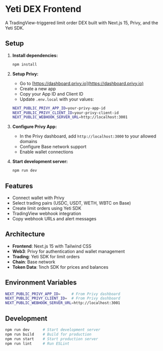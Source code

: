 # Yeti DEX Frontend

A TradingView-triggered limit order DEX built with Next.js 15, Privy, and the Yeti SDK.

## Setup

1. **Install dependencies:**
   ```bash
   npm install
   ```

2. **Setup Privy:**
   - Go to [https://dashboard.privy.io](https://dashboard.privy.io)
   - Create a new app
   - Copy your App ID and Client ID
   - Update `.env.local` with your values:
   ```bash
   NEXT_PUBLIC_PRIVY_APP_ID=your-privy-app-id
   NEXT_PUBLIC_PRIVY_CLIENT_ID=your-privy-client-id
   NEXT_PUBLIC_WEBHOOK_SERVER_URL=http://localhost:3001
   ```

3. **Configure Privy App:**
   - In the Privy dashboard, add `http://localhost:3000` to your allowed domains
   - Configure Base network support
   - Enable wallet connections

4. **Start development server:**
   ```bash
   npm run dev
   ```

## Features

- Connect wallet with Privy
- Select trading pairs (USDC, USDT, WETH, WBTC on Base)
- Create limit orders using Yeti SDK
- TradingView webhook integration
- Copy webhook URLs and alert messages

## Architecture

- **Frontend**: Next.js 15 with Tailwind CSS
- **Web3**: Privy for authentication and wallet management
- **Trading**: Yeti SDK for limit orders
- **Chain**: Base network
- **Token Data**: 1inch SDK for prices and balances

## Environment Variables

```bash
NEXT_PUBLIC_PRIVY_APP_ID=     # From Privy dashboard
NEXT_PUBLIC_PRIVY_CLIENT_ID=  # From Privy dashboard  
NEXT_PUBLIC_WEBHOOK_SERVER_URL=http://localhost:3001
```

## Development

```bash
npm run dev      # Start development server
npm run build    # Build for production
npm run start    # Start production server
npm run lint     # Run ESLint
```
